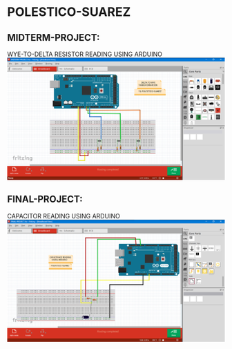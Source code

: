 # POLESTICO-SUAREZ
## MIDTERM-PROJECT:
WYE-TO-DELTA RESISTOR READING USING ARDUINO
<br>
[![INSERT YOUR FRITZING PICTURE HERE](https://github.com/BSCPE-2B-EE-1-TERM-1-S-Y-19-20/15-POLESTICO-SUAREZ/blob/master/MIDTERM-PROJECT.png)]()


## FINAL-PROJECT:
CAPACITOR READING USING ARDUINO
<br>
[![INSERT YOUR FRITZING PICTURE HERE](https://github.com/BSCPE-2B-EE-1-TERM-1-S-Y-19-20/15-POLESTICO-SUAREZ/blob/master/FINAL-PROJECT.png)]()

